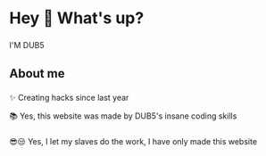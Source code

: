 <h1 align="left">Hey 👋 What's up?</h1>

###

<p align="left">I'M DUB5 </p>

###

<h2 align="left">About me</h2>

###

<p align="left">✨ Creating hacks since last year<br>
  
<p align="left">📚 Yes, this website was made by DUB5's insane coding skills <br>

###
###
###
<p align="left">😎😒 Yes, I let my slaves do the work, I have only made this website

